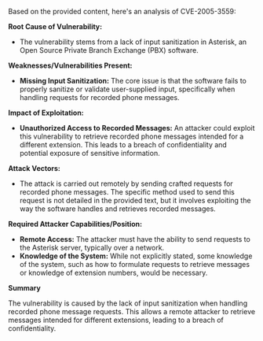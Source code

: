 Based on the provided content, here's an analysis of CVE-2005-3559:

**Root Cause of Vulnerability:**

*   The vulnerability stems from a lack of input sanitization in Asterisk, an Open Source Private Branch Exchange (PBX) software.

**Weaknesses/Vulnerabilities Present:**

*   **Missing Input Sanitization:** The core issue is that the software fails to properly sanitize or validate user-supplied input, specifically when handling requests for recorded phone messages.

**Impact of Exploitation:**

*   **Unauthorized Access to Recorded Messages:** An attacker could exploit this vulnerability to retrieve recorded phone messages intended for a different extension. This leads to a breach of confidentiality and potential exposure of sensitive information.

**Attack Vectors:**

*   The attack is carried out remotely by sending crafted requests for recorded phone messages. The specific method used to send this request is not detailed in the provided text, but it involves exploiting the way the software handles and retrieves recorded messages.

**Required Attacker Capabilities/Position:**

*   **Remote Access:** The attacker must have the ability to send requests to the Asterisk server, typically over a network.
*   **Knowledge of the System:** While not explicitly stated, some knowledge of the system, such as how to formulate requests to retrieve messages or knowledge of extension numbers, would be necessary.

**Summary**

The vulnerability is caused by the lack of input sanitization when handling recorded phone message requests. This allows a remote attacker to retrieve messages intended for different extensions, leading to a breach of confidentiality.